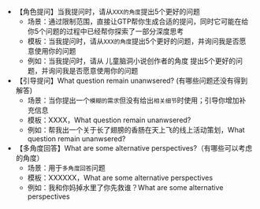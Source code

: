 - 【角色提问】当我提问时，请从`XXX的角度`提出5个更好的问题
  - 场景：通过限制范围，直接让GTP帮你生成合适的提问，同时它可能在给你5个问题的过程中已经帮你探索了一部分深度思考
  - 模板：当我提问时，请从`XXX的角度`提出5个更好的问题，并询问我是否愿意使用你的问题
  - 例如：当我提问时，请从 儿童脑洞小说创作者的角度 提出5个更好的问题，并询问我是否愿意使用你的问题
- 【引导提问】What question remain unanwsered? (有哪些问题还没有得到解答)
  - 场景：当你提出一个`模糊的需求`但没有给出`相关细节`时使用；引导你增加补充信息
  - 模板：XXXX，What question remain unanwsered?
  - 例如：帮我出一个关于长了翅膀的香肠在天上飞的线上活动策划，What question remain unanwsered?
- 【多角度回答】What are some alternative perspectives?（有哪些可以考虑的角度）
  - 场景：用于`多角度回答`问题
  - 模板：XXXXXX，What are some alternative perspectives
  - 例如：我和你妈掉水里了你先救谁？What are some alternative perspectives


